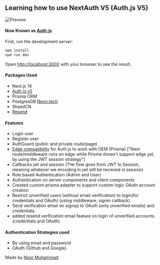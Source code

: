 ## Learning how to use NextAuth V5 (Auth.js V5)

![Preview](https://i.imgur.com/KlfXvY2.png)

#### Now Known as [Auth.js](https://authjs.dev/)

First, run the development server:

```bash
npm install
npm run dev
```

Open [http://localhost:3000](http://localhost:3000) with your browser to see the result.

#### Packages Used

- Next.js 14
- [Auth.js v5](https://authjs.dev/)
- Prisma ORM
- PostgresDB [Neon.tech](https://console.neon.tech/)
- ShaedCN
- [Resend](https://resend.com/)

#### Features

- Login user
- Register user
- AuthGuard (public and private route/page)
- [Edge compatibility](https://authjs.dev/guides/upgrade-to-v5?authentication-method=middleware#edge-compatibility) for Auth.js to work with OEM (Prisma) ["Next route/middleware runs on edge while Prisma dones't support edge yet, by using the JWT session strategy"]
- Callbacks jwt and session (The flow goes from JWT to Session, meaning whatever we encoding in jwt will be recieved in session)
- Role based Authentication (Admin and User)
- Authentication on server components and client components
- Created custom prisma adapter to support custom logic OAuth account creation
- Restrict unverified users (without email verification) to login(for credentials and OAuth) (using middleware, signin callback).
- Send verification email on signup to OAuth (only unverified emails) and credentials.
- added resend verification email feature on login of unverified accounts. (credentials and OAuth)

#### Authentication Strategies used

- By using email and password
- OAuth (Github and Google)

Made by [Noor Muhammad](https://www.linkedin.com/in/connectwithnoor)
